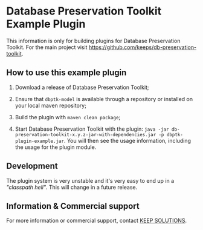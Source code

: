 Database Preservation Toolkit Example Plugin
============================================

This information is only for building plugins for Database Preservation Toolkit. For the main project visit https://github.com/keeps/db-preservation-toolkit.

## How to use this example plugin

1. Download a release of Database Preservation Toolkit;

2. Ensure that `dbptk-model` is available through a repository or installed on your local maven repository;

3. Build the plugin with `maven clean package`;

4. Start Database Preservation Toolkit with the plugin: `java -jar db-preservation-toolkit-x.y.z-jar-with-dependencies.jar -p dbptk-plugin-example.jar`. You will then see the usage information, including the usage for the plugin module.

## Development

The plugin system is very unstable and it's very easy to end up in a *"classpath hell"*. This will change in a future release.

## Information & Commercial support

For more information or commercial support, contact [KEEP SOLUTIONS](http://www.keep.pt/contactos/?lang=en).
